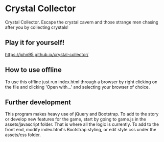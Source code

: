 # Crystal Collector
Crystal Collector. Escape the crystal cavern and those strange men chasing after you by collecting crystals!

## Play it for yourself!
https://john95.github.io/crystal-collector/

## How to use offline
To use this offline just run index.html through a browser by right clicking on the file and clicking 'Open with...' and selecting your browser of choice. 

## Further development
This program makes heavy use of jQuery and Bootstrap. To add to the story or develop new features for the game, start by going to game.js in the assets/javascript folder. That is where all the logic is currently. To add to the front end, modify index.html's Bootstrap styling, or edit style.css under the assets/css folder.
